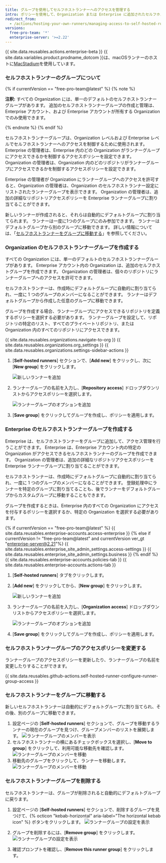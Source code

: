 ```yaml
---
title: グループを使用してセルフホストランナーへのアクセスを管理する
intro: ポリシーを使用して、Organization または Enterprise に追加されたセルフホストランナーへのアクセスを制限できます。
redirect_from:
  - /actions/hosting-your-own-runners/managing-access-to-self-hosted-runners
versions:
  free-pro-team: '*'
  enterprise-server: '>=2.22'
---
```


{{ site.data.reusables.actions.enterprise-beta }}
{{ site.data.variables.product.prodname_dotcom }}は、macOSランナーのホストに[MacStadium](https://www.macstadium.com/)を使用しています。

### セルフホストランナーのグループについて

{% if currentVersion == "free-pro-team@latest" %}
{% note %}

**注釈:** すべての Organization には、単一のデフォルトのセルフホストランナーグループがあります。 追加のセルフホストランナーグループの作成と管理は、Enterprise アカウント、および Enterprise アカウントが所有する Organization でのみ使用できます。

{% endnote %}
{% endif %}

セルフホストランナーグループは、Organization レベルおよび Enterprise レベルでセルフホストランナーへのアクセスを制御するために使用されます。 Enterprise の管理者は、Enterprise 内のどの Organization がランナーグループにアクセスできるかを制御するアクセスポリシーを設定できます。 Organization の管理者は、Organization 内のどのリポジトリがランナーグループにアクセスできるかを制御するアクセスポリシーを設定できます。

Enterprise の管理者が Organization にランナーグループへのアクセスを許可すると、Organization の管理者は、Organization のセルフホストランナー設定にリストされたランナーグループを表示できます。 Organization の管理者は、追加の詳細なリポジトリアクセスポリシーを Enterprise ランナーグループに割り当てることができます。

新しいランナーが作成されると、それらは自動的にデフォルトグループに割り当てられます。 ランナーは一度に1つのグループにのみ参加できます。 ランナーはデフォルトグループから別のグループに移動できます。 詳しい情報については、「[セルフホストランナーをグループに移動する](#moving-a-self-hosted-runner-to-a-group)」を参照してください。

### Organization のセルフホストランナーグループを作成する

すべての Organization には、単一のデフォルトのセルフホストランナーグループがあります。 Enterprise アカウント内の Organization は、追加のセルフホストグループを作成できます。 Organization の管理者は、個々のリポジトリにランナーグループへのアクセスを許可できます。

セルフホストランナーは、作成時にデフォルトグループに自動的に割り当てられ、一度に 1 つのグループのメンバーになることができます。 ランナーはデフォルトグループから作成した任意のグループに移動できます。

グループを作成する場合、ランナーグループにアクセスできるリポジトリを定義するポリシーを選択する必要があります。 ランナーグループを設定して、リポジトリの特定のリスト、すべてのプライベートリポジトリ、または Organization 内のすべてのリポジトリにアクセスできます。

{{ site.data.reusables.organizations.navigate-to-org }}
{{ site.data.reusables.organizations.org_settings }}
{{ site.data.reusables.organizations.settings-sidebar-actions }}
1. [**Self-hosted runners**] セクションで、[**Add new**] をクリックし、次に [**New group**] をクリックします。

    ![新しいランナーを追加](/assets/images/help/settings/actions-org-add-runner-group.png)
1. ランナーグループの名前を入力し、[**Repository access**] ドロップダウンリストからアクセスポリシーを選択します。

    ![ランナーグループのオプションを追加](/assets/images/help/settings/actions-org-add-runner-group-options.png)
1. [**Save group**] をクリックしてグループを作成し、ポリシーを適用します。

### Enterprise のセルフホストランナーグループを作成する

Enterprise は、セルフホストランナーをグループに追加して、アクセス管理を行うことができます。 Enterprise は、Enterprise アカウント内の特定の Organization がアクセスできるセルフホストランナーのグループを作成できます。 Organization の管理者は、追加の詳細なリポジトリアクセスポリシーを Enterprise ランナーグループに割り当てることができます。

セルフホストランナーは、作成時にデフォルトグループに自動的に割り当てられ、一度に 1 つのグループのメンバーになることができます。 登録処理中にランナーを特定のグループに割り当てることも、後でランナーをデフォルトグループからカスタムグループに移動することもできます。

グループを作成するときは、Enterprise 内のすべての Organization にアクセスを付与するポリシーを選択するか、特定の Organization を選択する必要があります。

{% if currentVersion == "free-pro-team@latest" %}
{{ site.data.reusables.enterprise-accounts.access-enterprise }}
{% else if currentVersion != "free-pro-team@latest" and currentVersion ver_gt "enterprise-server@2.21"%}
{{ site.data.reusables.enterprise_site_admin_settings.access-settings }}
{{ site.data.reusables.enterprise_site_admin_settings.business }}
{% endif %}
{{ site.data.reusables.enterprise-accounts.policies-tab }}
{{ site.data.reusables.enterprise-accounts.actions-tab }}
1. [**Self-hosted runners**] タブをクリックします。
1. [**Add new**] をクリックしてから、[**New group**] をクリックします。

    ![新しいランナーを追加](/assets/images/help/settings/actions-enterprise-account-add-runner-group.png)
1. ランナーグループの名前を入力し、[**Organization access**] ドロップダウンリストからアクセスポリシーを選択します。

    ![ランナーグループのオプションを追加](/assets/images/help/settings/actions-enterprise-account-add-runner-group-options.png)
1. [**Save group**] をクリックしてグループを作成し、ポリシーを適用します。

### セルフホストランナーグループのアクセスポリシーを変更する

ランナーグループのアクセスポリシーを更新したり、ランナーグループの名前を変更したりすることができます。

{{ site.data.reusables.github-actions.self-hosted-runner-configure-runner-group-access }}

### セルフホストランナーをグループに移動する

新しいセルフホストランナーは自動的にデフォルトグループに割り当てられ、その後、別のグループに移動できます。

1. 設定ページの [**Self-hosted runners**] セクションで、グループを移動するランナーの現在のグループを見つけ、グループメンバーのリストを展開します。 ![ランナーグループのメンバーを表示](/assets/images/help/settings/actions-org-runner-group-members.png)
1. セルフホストランナーの横にあるチェックボックスを選択し、[**Move to group**] をクリックして、利用可能な移動先を確認します。 ![ランナーグループのメンバーを移動](/assets/images/help/settings/actions-org-runner-group-member-move.png)
1. 移動先のグループをクリックして、ランナーを移動します。 ![ランナーグループのメンバーを移動](/assets/images/help/settings/actions-org-runner-group-member-move-destination.png)

### セルフホストランナーグループを削除する

セルフホストランナーは、グループが削除されると自動的にデフォルトグループに戻ります。

1. 設定ページの [**Self-hosted runners**] セクションで、削除するグループを見つけて、{% octicon "kebab-horizontal" aria-label="The horizontal kebab icon" %} ボタンをクリックします。 ![ランナーグループの設定を表示](/assets/images/help/settings/actions-org-runner-group-kebab.png)

1. グループを削除するには、[**Remove group**] をクリックします。 ![ランナーグループの設定を表示](/assets/images/help/settings/actions-org-runner-group-remove.png)

1. 確認プロンプトを確認し、[**Remove this runner group**] をクリックします。
